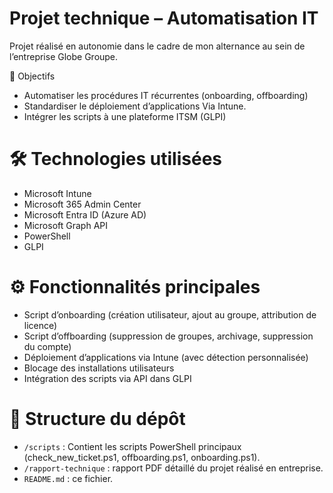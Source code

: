 # Projet technique – Automatisation IT

Projet réalisé en autonomie dans le cadre de mon alternance au sein de l’entreprise Globe Groupe.

🎯 Objectifs

- Automatiser les procédures IT récurrentes (onboarding, offboarding)
- Standardiser le déploiement d’applications Via Intune.
- Intégrer les scripts à une plateforme ITSM (GLPI)

# 🛠️ Technologies utilisées

- Microsoft Intune
- Microsoft 365 Admin Center
- Microsoft Entra ID (Azure AD)
- Microsoft Graph API
- PowerShell
- GLPI

# ⚙️ Fonctionnalités principales

- Script d’onboarding (création utilisateur, ajout au groupe, attribution de licence)
- Script d’offboarding (suppression de groupes, archivage, suppression du compte)
- Déploiement d’applications via Intune (avec détection personnalisée)
- Blocage des installations utilisateurs
- Intégration des scripts via API dans GLPI

# 📁 Structure du dépôt

- `/scripts` : Contient les scripts PowerShell principaux (check_new_ticket.ps1, offboarding.ps1, onboarding.ps1).
- `/rapport-technique` : rapport PDF détaillé du projet réalisé en entreprise.
- `README.md` : ce fichier.  


